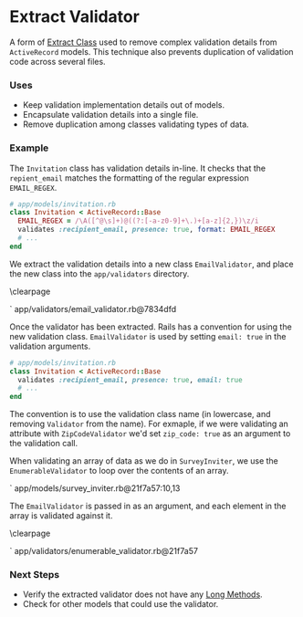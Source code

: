 # Extract Validator

A form of [Extract Class](#extract-class) used to remove complex validation details
from `ActiveRecord` models. This technique also prevents duplication of validation
code across several files.

### Uses

* Keep validation implementation details out of models.
* Encapsulate validation details into a single file.
* Remove duplication among classes validating types of data.

### Example

The `Invitation` class has validation details in-line. It checks that the
`repient_email` matches the formatting of the regular expression `EMAIL_REGEX`.

```ruby
# app/models/invitation.rb
class Invitation < ActiveRecord::Base
  EMAIL_REGEX = /\A([^@\s]+)@((?:[-a-z0-9]+\.)+[a-z]{2,})\z/i
  validates :recipient_email, presence: true, format: EMAIL_REGEX
  # ...
end
```

We extract the validation details into a new class `EmailValidator`, and place the
new class into the `app/validators` directory.

\clearpage

` app/validators/email_validator.rb@7834dfd

Once the validator has been extracted. Rails has a convention for using the new
validation class. `EmailValidator` is used by setting `email: true` in the validation
arguments.

```ruby
# app/models/invitation.rb
class Invitation < ActiveRecord::Base
  validates :recipient_email, presence: true, email: true
  # ...
end
```

The convention is to use the validation class name (in lowercase, and removing
`Validator` from the name). For exmaple, if we were validating an attribute with
`ZipCodeValidator` we'd set `zip_code: true` as an argument to the validation call.

When validating an array of data as we do in `SurveyInviter`, we use
the `EnumerableValidator` to loop over the contents of an array.

` app/models/survey_inviter.rb@21f7a57:10,13

The `EmailValidator` is passed in as an argument, and each element in the array
is validated against it.

\clearpage

` app/validators/enumerable_validator.rb@21f7a57

### Next Steps

* Verify the extracted validator does not have any [Long Methods](#long-methods).
* Check for other models that could use the validator.
